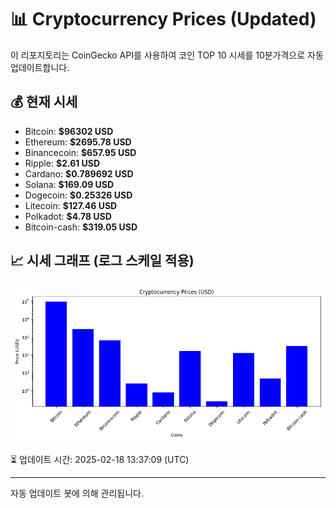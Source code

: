 
# 📊 Cryptocurrency Prices (Updated)

이 리포지토리는 CoinGecko API를 사용하여 코인 TOP 10 시세를 10분가격으로 자동 업데이트합니다.

## 💰 현재 시세
- Bitcoin: **$96302 USD**
- Ethereum: **$2695.78 USD**
- Binancecoin: **$657.95 USD**
- Ripple: **$2.61 USD**
- Cardano: **$0.789692 USD**
- Solana: **$169.09 USD**
- Dogecoin: **$0.25326 USD**
- Litecoin: **$127.46 USD**
- Polkadot: **$4.78 USD**
- Bitcoin-cash: **$319.05 USD**

## 📈 시세 그래프 (로그 스케일 적용)
![Crypto Prices](crypto_prices.png)

⏳ 업데이트 시간: 2025-02-18 13:37:09 (UTC)

---
자동 업데이트 봇에 의해 관리됩니다.
